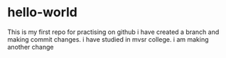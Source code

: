 # hello-world
This is my first repo for practising on github
i have  created a branch and making commit changes.
i have studied in mvsr college.
i am making another change
